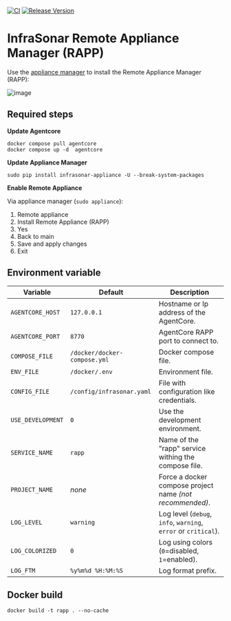 [![CI](https://github.com/infrasonar/rapp/workflows/CI/badge.svg)](https://github.com/infrasonar/rapp/actions)
[![Release Version](https://img.shields.io/github/release/infrasonar/rapp)](https://github.com/infrasonar/rapp/releases)

# InfraSonar Remote Appliance Manager (RAPP)

Use the [appliance manager](https://github.com/infrasonar/appliance-manager) to install the Remote Appliance Manager (RAPP):

![image](https://github.com/user-attachments/assets/8f748331-8e5c-4fb2-ad88-adcab6524232)

## Required steps

**Update Agentcore**

```
docker compose pull agentcore
docker compose up -d  agentcore
```

**Update Appliance Manager**

```
sudo pip install infrasonar-appliance -U --break-system-packages
```

**Enable Remote Appliance**

Via appliance manager (`sudo appliance`):
  1. Remote appliance
  2. Install Remote Appliance (RAPP)
  3. Yes
  4. Back to main
  5. Save and apply changes
  6. Exit

## Environment variable

Variable            | Default                        | Description
------------------- | ------------------------------ | ------------
`AGENTCORE_HOST`    | `127.0.0.1`                    | Hostname or Ip address of the AgentCore.
`AGENTCORE_PORT`    | `8770`                         | AgentCore RAPP port to connect to.
`COMPOSE_FILE`      | `/docker/docker-compose.yml`   | Docker compose file.
`ENV_FILE`          | `/docker/.env`                 | Environment file.
`CONFIG_FILE`       | `/config/infrasonar.yaml`      | File with configuration like credentials.
`USE_DEVELOPMENT`   | `0`                            | Use the development environment.
`SERVICE_NAME`      | `rapp`                         | Name of the "rapp" service withing the compose file.
`PROJECT_NAME`      | _none_                         | Force a docker compose project name _(not recommended)_.
`LOG_LEVEL`         | `warning`                      | Log level (`debug`, `info`, `warning`, `error` or `critical`).
`LOG_COLORIZED`     | `0`                            | Log using colors (`0`=disabled, `1`=enabled).
`LOG_FTM`           | `%y%m%d %H:%M:%S`              | Log format prefix.

## Docker build

```
docker build -t rapp . --no-cache
```
